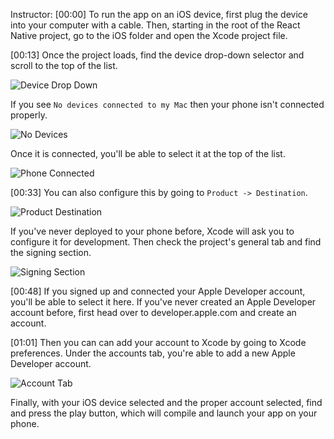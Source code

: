 Instructor: [00:00] To run the app on an iOS device, first plug the device into your computer with a cable. Then, starting in the root of the React Native project, go to the iOS folder and open the Xcode project file.

[00:13] Once the project loads, find the device drop-down selector and scroll to the top of the list.

![Device Drop Down](https://res.cloudinary.com/dg3gyk0gu/image/upload/v1549750458/transcript-images/react-native-run-a-react-native-app-on-an-ios-device-device-drop-down.jpg)

If you see `No devices connected to my Mac` then your phone isn't connected properly.

![No Devices](https://res.cloudinary.com/dg3gyk0gu/image/upload/v1549750464/transcript-images/react-native-run-a-react-native-app-on-an-ios-device-no-devices.jpg)

Once it is connected, you'll be able to select it at the top of the list.

![Phone Connected](https://res.cloudinary.com/dg3gyk0gu/image/upload/v1549750465/transcript-images/react-native-run-a-react-native-app-on-an-ios-device-phone-connected.jpg)

[00:33] You can also configure this by going to `Product -> Destination`.

![Product Destination](https://res.cloudinary.com/dg3gyk0gu/image/upload/v1549750467/transcript-images/react-native-run-a-react-native-app-on-an-ios-device-product-destination.jpg)

If you've never deployed to your phone before, Xcode will ask you to configure it for development. Then check the project's general tab and find the signing section.

![Signing Section](https://res.cloudinary.com/dg3gyk0gu/image/upload/v1549750457/transcript-images/react-native-run-a-react-native-app-on-an-ios-device-signing.jpg)

[00:48] If you signed up and connected your Apple Developer account, you'll be able to select it here. If you've never created an Apple Developer account before, first head over to developer.apple.com and create an account.

[01:01] Then you can can add your account to Xcode by going to Xcode preferences. Under the accounts tab, you're able to add a new Apple Developer account.

![Account Tab](https://res.cloudinary.com/dg3gyk0gu/image/upload/v1549750465/transcript-images/react-native-run-a-react-native-app-on-an-ios-device-account-tab.jpg)

Finally, with your iOS device selected and the proper account selected, find and press the play button, which will compile and launch your app on your phone.

